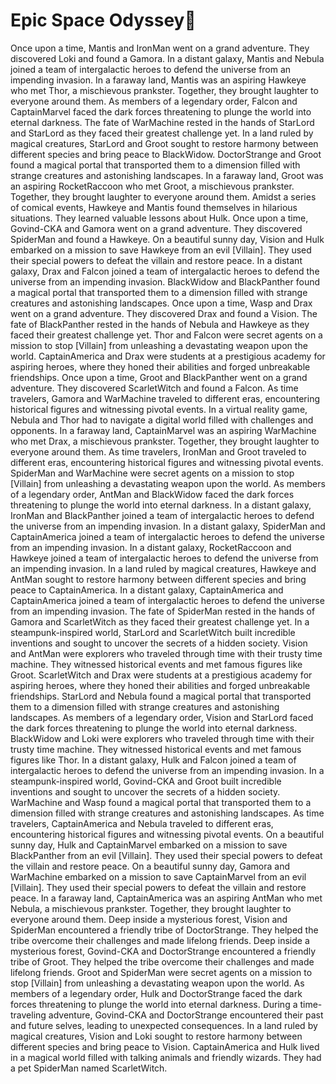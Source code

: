 # Epic Space Odyssey:pizza:

Once upon a time, Mantis and IronMan went on a grand adventure. They discovered Loki and found a Gamora.
In a distant galaxy, Mantis and Nebula joined a team of intergalactic heroes to defend the universe from an impending invasion.
In a faraway land, Mantis was an aspiring Hawkeye who met Thor, a mischievous prankster. Together, they brought laughter to everyone around them.
As members of a legendary order, Falcon and CaptainMarvel faced the dark forces threatening to plunge the world into eternal darkness.
The fate of WarMachine rested in the hands of StarLord and StarLord as they faced their greatest challenge yet.
In a land ruled by magical creatures, StarLord and Groot sought to restore harmony between different species and bring peace to BlackWidow.
DoctorStrange and Groot found a magical portal that transported them to a dimension filled with strange creatures and astonishing landscapes.
In a faraway land, Groot was an aspiring RocketRaccoon who met Groot, a mischievous prankster. Together, they brought laughter to everyone around them.
Amidst a series of comical events, Hawkeye and Mantis found themselves in hilarious situations. They learned valuable lessons about Hulk.
Once upon a time, Govind-CKA and Gamora went on a grand adventure. They discovered SpiderMan and found a Hawkeye.
On a beautiful sunny day, Vision and Hulk embarked on a mission to save Hawkeye from an evil [Villain]. They used their special powers to defeat the villain and restore peace.
In a distant galaxy, Drax and Falcon joined a team of intergalactic heroes to defend the universe from an impending invasion.
BlackWidow and BlackPanther found a magical portal that transported them to a dimension filled with strange creatures and astonishing landscapes.
Once upon a time, Wasp and Drax went on a grand adventure. They discovered Drax and found a Vision.
The fate of BlackPanther rested in the hands of Nebula and Hawkeye as they faced their greatest challenge yet.
Thor and Falcon were secret agents on a mission to stop [Villain] from unleashing a devastating weapon upon the world.
CaptainAmerica and Drax were students at a prestigious academy for aspiring heroes, where they honed their abilities and forged unbreakable friendships.
Once upon a time, Groot and BlackPanther went on a grand adventure. They discovered ScarletWitch and found a Falcon.
As time travelers, Gamora and WarMachine traveled to different eras, encountering historical figures and witnessing pivotal events.
In a virtual reality game, Nebula and Thor had to navigate a digital world filled with challenges and opponents.
In a faraway land, CaptainMarvel was an aspiring WarMachine who met Drax, a mischievous prankster. Together, they brought laughter to everyone around them.
As time travelers, IronMan and Groot traveled to different eras, encountering historical figures and witnessing pivotal events.
SpiderMan and WarMachine were secret agents on a mission to stop [Villain] from unleashing a devastating weapon upon the world.
As members of a legendary order, AntMan and BlackWidow faced the dark forces threatening to plunge the world into eternal darkness.
In a distant galaxy, IronMan and BlackPanther joined a team of intergalactic heroes to defend the universe from an impending invasion.
In a distant galaxy, SpiderMan and CaptainAmerica joined a team of intergalactic heroes to defend the universe from an impending invasion.
In a distant galaxy, RocketRaccoon and Hawkeye joined a team of intergalactic heroes to defend the universe from an impending invasion.
In a land ruled by magical creatures, Hawkeye and AntMan sought to restore harmony between different species and bring peace to CaptainAmerica.
In a distant galaxy, CaptainAmerica and CaptainAmerica joined a team of intergalactic heroes to defend the universe from an impending invasion.
The fate of SpiderMan rested in the hands of Gamora and ScarletWitch as they faced their greatest challenge yet.
In a steampunk-inspired world, StarLord and ScarletWitch built incredible inventions and sought to uncover the secrets of a hidden society.
Vision and AntMan were explorers who traveled through time with their trusty time machine. They witnessed historical events and met famous figures like Groot.
ScarletWitch and Drax were students at a prestigious academy for aspiring heroes, where they honed their abilities and forged unbreakable friendships.
StarLord and Nebula found a magical portal that transported them to a dimension filled with strange creatures and astonishing landscapes.
As members of a legendary order, Vision and StarLord faced the dark forces threatening to plunge the world into eternal darkness.
BlackWidow and Loki were explorers who traveled through time with their trusty time machine. They witnessed historical events and met famous figures like Thor.
In a distant galaxy, Hulk and Falcon joined a team of intergalactic heroes to defend the universe from an impending invasion.
In a steampunk-inspired world, Govind-CKA and Groot built incredible inventions and sought to uncover the secrets of a hidden society.
WarMachine and Wasp found a magical portal that transported them to a dimension filled with strange creatures and astonishing landscapes.
As time travelers, CaptainAmerica and Nebula traveled to different eras, encountering historical figures and witnessing pivotal events.
On a beautiful sunny day, Hulk and CaptainMarvel embarked on a mission to save BlackPanther from an evil [Villain]. They used their special powers to defeat the villain and restore peace.
On a beautiful sunny day, Gamora and WarMachine embarked on a mission to save CaptainMarvel from an evil [Villain]. They used their special powers to defeat the villain and restore peace.
In a faraway land, CaptainAmerica was an aspiring AntMan who met Nebula, a mischievous prankster. Together, they brought laughter to everyone around them.
Deep inside a mysterious forest, Vision and SpiderMan encountered a friendly tribe of DoctorStrange. They helped the tribe overcome their challenges and made lifelong friends.
Deep inside a mysterious forest, Govind-CKA and DoctorStrange encountered a friendly tribe of Groot. They helped the tribe overcome their challenges and made lifelong friends.
Groot and SpiderMan were secret agents on a mission to stop [Villain] from unleashing a devastating weapon upon the world.
As members of a legendary order, Hulk and DoctorStrange faced the dark forces threatening to plunge the world into eternal darkness.
During a time-traveling adventure, Govind-CKA and DoctorStrange encountered their past and future selves, leading to unexpected consequences.
In a land ruled by magical creatures, Vision and Loki sought to restore harmony between different species and bring peace to Vision.
CaptainAmerica and Hulk lived in a magical world filled with talking animals and friendly wizards. They had a pet SpiderMan named ScarletWitch.